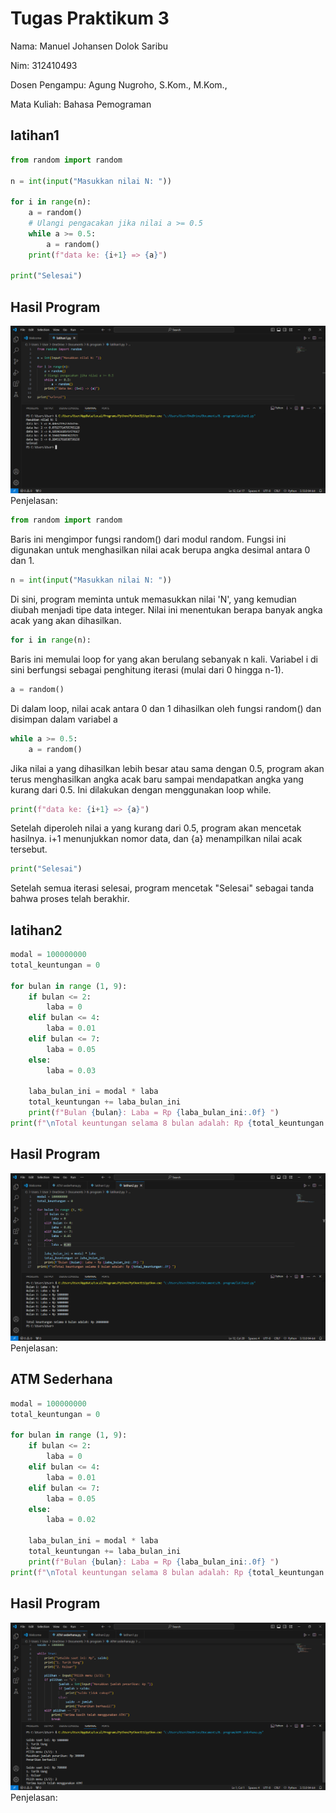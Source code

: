 # Tugas Praktikum 3
Nama: Manuel Johansen Dolok Saribu

Nim: 312410493

Dosen Pengampu: Agung Nugroho, S.Kom., M.Kom.,

Mata Kuliah: Bahasa Pemograman
## latihan1
```python
from random import random

n = int(input("Masukkan nilai N: "))

for i in range(n):
    a = random()
    # Ulangi pengacakan jika nilai a >= 0.5
    while a >= 0.5:
        a = random()
    print(f"data ke: {i+1} => {a}")

print("Selesai")
```
## Hasil Program
![foto](https://github.com/Manueljds2311105/foto/blob/b670933c24f480c41fe0843b63962d6b463e67f9/latihan1.png)
Penjelasan:
```python
from random import random
```
Baris ini mengimpor fungsi random() dari modul random. Fungsi ini digunakan untuk menghasilkan nilai acak berupa angka desimal antara 0 dan 1.
```python
n = int(input("Masukkan nilai N: "))
```
Di sini, program meminta untuk memasukkan nilai 'N', yang kemudian diubah menjadi tipe data integer. Nilai ini menentukan berapa banyak angka acak yang akan dihasilkan.
```python
for i in range(n):
```
Baris ini memulai loop for yang akan berulang sebanyak n kali. Variabel i di sini berfungsi sebagai penghitung iterasi (mulai dari 0 hingga n-1).
```python
a = random()
```
Di dalam loop, nilai acak antara 0 dan 1 dihasilkan oleh fungsi random() dan disimpan dalam variabel a
```python
while a >= 0.5:
    a = random()
```
Jika nilai a yang dihasilkan lebih besar atau sama dengan 0.5, program akan terus menghasilkan angka acak baru sampai mendapatkan angka yang kurang dari 0.5. Ini dilakukan dengan menggunakan loop while.
```python
print(f"data ke: {i+1} => {a}")
```
Setelah diperoleh nilai a yang kurang dari 0.5, program akan mencetak hasilnya. i+1 menunjukkan nomor data, dan {a} menampilkan nilai acak tersebut.
```python
print("Selesai")
```
Setelah semua iterasi selesai, program mencetak "Selesai" sebagai tanda bahwa proses telah berakhir.
## latihan2
```python
modal = 100000000
total_keuntungan = 0 

for bulan in range (1, 9):
    if bulan <= 2:
        laba = 0
    elif bulan <= 4:
        laba = 0.01
    elif bulan <= 7:
        laba = 0.05
    else:
        laba = 0.03

    laba_bulan_ini = modal * laba
    total_keuntungan += laba_bulan_ini
    print(f"Bulan {bulan}: Laba = Rp {laba_bulan_ini:.0f} ")
print(f"\nTotal keuntungan selama 8 bulan adalah: Rp {total_keuntungan:.0f} ")
```
## Hasil Program
![foto](https://github.com/Manueljds2311105/foto/blob/71b789ae0bd785dd01dcd67b0857dff8bfb3c279/latihan2py.png)
Penjelasan:

## ATM Sederhana
```python
modal = 100000000
total_keuntungan = 0 

for bulan in range (1, 9):
    if bulan <= 2:
        laba = 0
    elif bulan <= 4:
        laba = 0.01
    elif bulan <= 7:
        laba = 0.05
    else:
        laba = 0.02

    laba_bulan_ini = modal * laba
    total_keuntungan += laba_bulan_ini
    print(f"Bulan {bulan}: Laba = Rp {laba_bulan_ini:.0f} ")
print(f"\nTotal keuntungan selama 8 bulan adalah: Rp {total_keuntungan:.0f} ")
```
## Hasil Program
![foto](https://github.com/Manueljds2311105/foto/blob/b670933c24f480c41fe0843b63962d6b463e67f9/latihan3atm.png)
Penjelasan:
